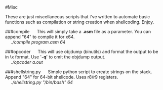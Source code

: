 #Misc

These are just miscellaneous scripts that I've written to automate basic functions such as compilation or string creation when shellcoding. Enjoy.

###compile
&nbsp;&nbsp;&nbsp;&nbsp;&nbsp;This will simply take a **.asm** file as a parameter. You can append "64" to compile it for x64.<br>
&nbsp;&nbsp;&nbsp;&nbsp;&nbsp;*./compile program.asm 64*

###opcoder
&nbsp;&nbsp;&nbsp;&nbsp;&nbsp;This will use objdump (binutils) and format the output to be in \x format. Use '**-q**' to omit the objdump output.<br>
&nbsp;&nbsp;&nbsp;&nbsp;&nbsp;*./opcoder a.out*

###shellstring.py
&nbsp;&nbsp;&nbsp;&nbsp;&nbsp;Simple python script to create strings on the stack. Append "64" for 64-bit shellcode. Uses r8/r9 registers.<br>
&nbsp;&nbsp;&nbsp;&nbsp;&nbsp;*./shellstring.py "/bin/bash" 64*

